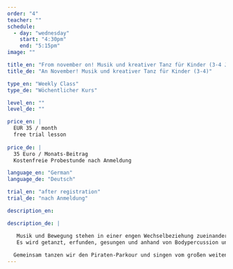 ```yaml
---
order: "4"
teacher: ""
schedule:
  - day: "wednesday"
    start: "4:30pm"
    end: "5:15pm"
image: ""

title_en: "From november on! Musik und kreativer Tanz für Kinder (3-4 J.)"
title_de: "An November! Musik und kreativer Tanz für Kinder (3-4)"

type_en: "Weekly Class"
type_de: "Wöchentlicher Kurs"

level_en: ""
level_de: ""

price_en: |
  EUR 35 / month 
  free trial lesson
  
price_de: |
  35 Euro / Monats-Beitrag  
  Kostenfreie Probestunde nach Anmeldung

language_en: "German"
language_de: "Deutsch"

trial_en: "after registration"
trial_de: "nach Anmeldung"

description_en:

description_de: |

   Musik und Bewegung stehen in einer engen Wechselbeziehung zueinander. Diese auszuloten und in einem vertrauensvollen Raum mit einer Gruppe gleichaltriger Kinder phantasievoll zu erleben ist das Anliegen dieses Kurses. 
   Es wird getanzt, erfunden, gesungen und anhand von Bodypercussion und elementarem Instrumentarium Rhythmus erlebt. Begleitet werden die Kinder durch Live Musik von Geige und Trommel.
  
  Gemeinsam tanzen wir den Piraten-Parkour und singen vom großen weiten Meer.
---
```

